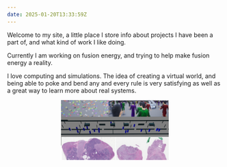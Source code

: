 ```yaml
---
date: 2025-01-20T13:33:59Z
---
```

<!-- Text for the main/index page -->

Welcome to my site, a little place I store info about projects I have been a part of, and what kind of work I like doing.

Currently I am working on fusion energy, and trying to help make fusion energy a reality.

I love computing and simulations. The idea of creating a virtual world, and being able to poke and bend any and every rule is very satisfying as well as a great way to learn more about real systems.

<img src="/img/overview_image.jpg" style="display: block; margin-left: auto; margin-right: auto; width: 50%;">
